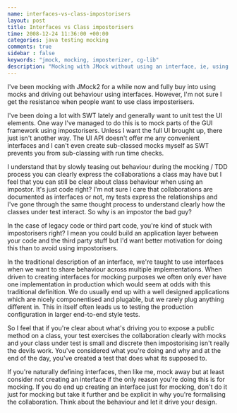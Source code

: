 ```yaml
---
name: interfaces-vs-class-impostorisers
layout: post
title: Interfaces vs Class impostorisers
time: 2008-12-24 11:36:00 +00:00
categories: java testing mocking
comments: true
sidebar : false
keywords: "jmock, mocking, imposterizer, cg-lib"
description: "Mocking with JMock without using an interface, ie, using an impostor, isn't always a bad thing."
---
```


I've been mocking with JMock2 for a while now and fully buy into using mocks and driving out behaviour using interfaces. However, I'm not sure I get the resistance when people want to use class imposterisers.

I've been doing a lot with SWT lately and generally want to unit test the UI elements. One way I've managed to do this is to mock parts of the GUI framework using impostorisers. Unless I want the full UI brought up, there just isn't another way. The UI API doesn't offer me any convenient interfaces and I can't even create sub-classed mocks myself as SWT prevents you from sub-classing with run time checks.

I understand that by slowly teasing out behaviour during the mocking / TDD process you can clearly express the collaborations a class may have but I feel that you can still be clear about class behaviour when using an impostor. It's just code right? I'm not sure I care that collaborations are documented as interfaces or not, my tests express the relationships and I've gone through the same thought process to understand clearly how the classes under test interact. So why is an impostor the bad guy?

<!-- more -->

In the case of legacy code or third part code, you're kind of stuck with impostorisers right? I mean you could build an application layer between your code and the third party stuff but I'd want better motivation for doing this than to avoid using impostorisers.

In the traditional description of an interface, we're taught to use interfaces when we want to share behaviour across multiple implementations. When driven to creating interfaces for mocking purposes we often only ever have one implementation in production which would seem at odds with this traditional definition. We do usually end up with a well designed applications which are nicely componentised and plugable, but we rarely plug anything different in. This in itself often leads us to testing the production configuration in larger end-to-end style tests.

So I feel that if you're clear about what's driving you to expose a public method on a class, your test exercises the collaboration clearly with mocks and your class under test is small and discrete then impostorising isn't really the devils work. You've considered what you're doing and why and at the end of the day, you've created a test that does what its supposed to.

If you're naturally defining interfaces, then like me, mock away but at least consider not creating an interface if the only reason you're doing this is for mocking. If you do end up creating an interface just for mocking, don't do it just for mocking but take it further and be explicit in why you're formalising the collaboration. Think about the behaviour and let it drive your design.

  




  

  



